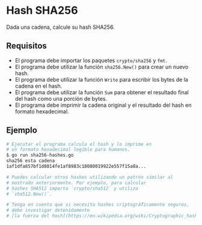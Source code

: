 # Hash SHA256

Dada una cadena, calcule su hash SHA256.

## Requisitos

- El programa debe importar los paquetes `crypto/sha256` y `fmt`.
- El programa debe utilizar la función `sha256.New()` para crear un nuevo hash.
- El programa debe utilizar la función `Write` para escribir los bytes de la cadena en el hash.
- El programa debe utilizar la función `Sum` para obtener el resultado final del hash como una porción de bytes.
- El programa debe imprimir la cadena original y el resultado del hash en formato hexadecimal.

## Ejemplo

```sh
# Ejecutar el programa calcula el hash y lo imprime en
# un formato hexadecimal legible para humanos.
$ go run sha256-hashes.go
sha256 esta cadena
1af1dfa857bf1d8814fe1af8983c18080019922e557f15a8a...

# Puedes calcular otros hashes utilizando un patrón similar al
# mostrado anteriormente. Por ejemplo, para calcular
# hashes SHA512 importa `crypto/sha512` y utiliza
# `sha512.New()`.

# Tenga en cuenta que si necesita hashes criptográficamente seguros,
# debe investigar detenidamente
# [la fuerza del hash](https://en.wikipedia.org/wiki/Cryptographic_hash_function)!
```
